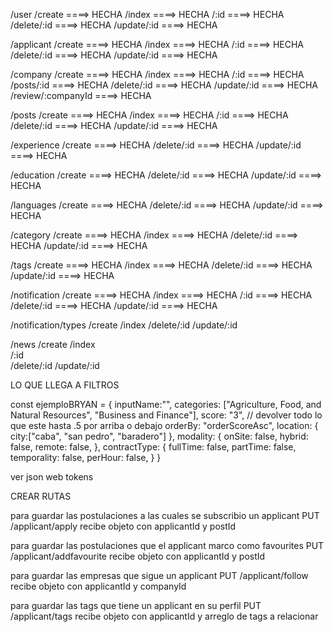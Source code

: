 /user
    /create             ====> HECHA
    /index              ====> HECHA
    /:id                ====> HECHA
    /delete/:id         ====> HECHA
    /update/:id         ====> HECHA

/applicant
    /create             ====> HECHA
    /index              ====> HECHA
    /:id                ====> HECHA
    /delete/:id         ====> HECHA
    /update/:id         ====> HECHA

/company
    /create             ====> HECHA
    /index              ====> HECHA
    /:id                ====> HECHA
    /posts/:id          ====> HECHA
    /delete/:id         ====> HECHA
    /update/:id         ====> HECHA
    /review/:companyId  ====> HECHA

/posts
    /create             ====> HECHA
    /index              ====> HECHA
    /:id                ====> HECHA
    /delete/:id         ====> HECHA
    /update/:id         ====> HECHA

/experience
    /create             ====> HECHA
    /delete/:id         ====> HECHA
    /update/:id         ====> HECHA

/education
    /create             ====> HECHA
    /delete/:id         ====> HECHA
    /update/:id         ====> HECHA

/languages
    /create             ====> HECHA
    /delete/:id         ====> HECHA
    /update/:id         ====> HECHA

/category
    /create             ====> HECHA
    /index              ====> HECHA
    /delete/:id         ====> HECHA
    /update/:id         ====> HECHA

/tags
    /create             ====> HECHA
    /index              ====> HECHA
    /delete/:id         ====> HECHA
    /update/:id         ====> HECHA

/notification
    /create             ====> HECHA
    /index              ====> HECHA
    /:id                ====> HECHA
    /delete/:id         ====> HECHA
    /update/:id         ====> HECHA

/notification/types
    /create
    /index
    /delete/:id
    /update/:id

/news
    /create
    /index  
    /:id  
    /delete/:id
    /update/:id




LO QUE LLEGA A FILTROS

const ejemploBRYAN = {
inputName:"",
categories: ["Agriculture, Food, and Natural Resources", "Business and Finance"],
score: "3", // devolver todo lo que este hasta .5 por arriba o debajo
orderBy: "orderScoreAsc",
location: {
city:["caba", "san pedro", "baradero"]
},
modality: {
onSite: false,
hybrid: false,
remote: false,
},
contractType: {
fullTime: false,
partTime: false,
temporality: false,
perHour: false,
}
}


ver json web tokens


CREAR RUTAS

para guardar las postulaciones a las cuales se subscribio un applicant
PUT     /applicant/apply
recibe objeto con applicantId y postId

para guardar las postulaciones que el applicant marco como favourites
PUT     /applicant/addfavourite
recibe objeto con applicantId y postId

para guardar las empresas que sigue un applicant
PUT     /applicant/follow
recibe objeto con applicantId y companyId

para guardar las tags que tiene un applicant en su perfil
PUT     /applicant/tags
recibe objeto con applicantId y arreglo de tags a relacionar


